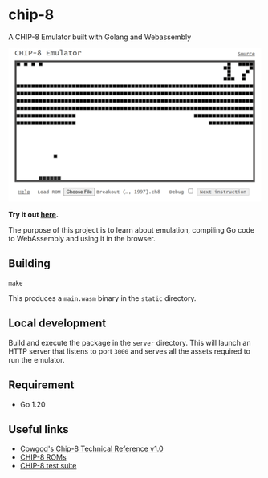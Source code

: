 # chip-8
A CHIP-8 Emulator built with Golang and Webassembly

<img src="static/screenshot_looped.gif" width="600" />

**Try it out [here](https://bobbynarvy.github.io/chip-8/).**

The purpose of this project is to learn about emulation, compiling Go code to WebAssembly and using it in the browser.

## Building

```
make
```

This produces a `main.wasm` binary in the `static` directory.

## Local development

Build and execute the package in the `server` directory. This will launch an HTTP server that listens to port `3000` and
serves all the assets required to run the emulator.

## Requirement

- Go 1.20

## Useful links

- [Cowgod's Chip-8 Technical Reference v1.0](http://devernay.free.fr/hacks/chip8/C8TECH10.HTM)
- [CHIP-8 ROMs](https://github.com/kripod/chip8-roms/tree/master/games)
- [CHIP-8 test suite](https://github.com/Timendus/chip8-test-suite)
